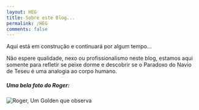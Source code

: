 ```yaml
---
layout: HEG
title: Sobre este Blog...
permalink: /HEG
comments: false
---
```


<div class="row justify-content-between">
<div class="col-md-10 pr-5">

<p>Aqui está em construção e continuará por algum tempo...</p>
<p>Não espere qualidade, nexo ou profissionalismo neste blog, estamos aqui somente para refletir se peixe dorme e descobrir se o Paradoxo do Navio de Teseu é uma analogia ao corpo humano.</p>


<h5>Uma bela foto do Roger:</h5>

<img class="shadow-sm rounded-100" src="{{site.baseurl}}/assets/images/RogerDog.png" alt="Roger, Um Golden que observa" />
</div>







</div>

